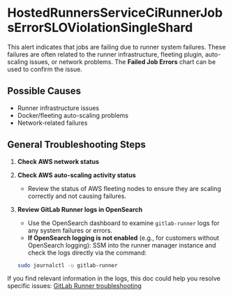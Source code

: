 
# HostedRunnersServiceCiRunnerJobsErrorSLOViolationSingleShard

This alert indicates that jobs are failing due to runner system failures. These failures are often related to the runner infrastructure, fleeting plugin, auto-scaling issues, or network problems. The **Failed Job Errors** chart can be used to confirm the issue.

## Possible Causes

- Runner infrastructure issues
- Docker/fleeting auto-scaling problems
- Network-related failures

## General Troubleshooting Steps

1. **Check AWS network status**
2. **Check AWS auto-scaling activity status**
     - Review the status of AWS fleeting nodes to ensure they are scaling correctly and not causing failures.
3. **Review GitLab Runner logs in OpenSearch**
     - Use the OpenSearch dashboard to examine `gitlab-runner` logs for any system failures or errors.
     - **If OpenSearch logging is not enabled** (e.g., for customers without OpenSearch logging): SSM into the runner manager instance and check the logs directly via the command:

     ```bash
     sudo journalctl -u gitlab-runner
     ```

If you find relevant information in the logs, this doc could help you resolve specific issues:
     [GitLab Runner troubleshooting](https://docs.gitlab.com/runner/faq/#general-troubleshooting-tipsd)
